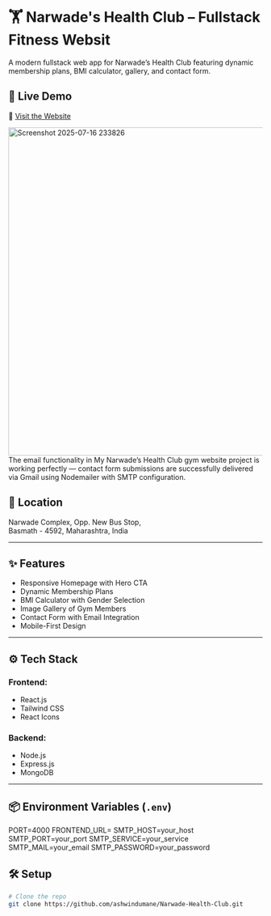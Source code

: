 # 🏋️ Narwade's Health Club – Fullstack Fitness Websit

A modern fullstack web app for Narwade’s Health Club featuring dynamic membership plans, BMI calculator, gallery, and contact form.

## 🚀 Live Demo  
🔗 [Visit the Website](https://ashwindumane-narwade-health-club.vercel.app/)

<img width="1298" height="649" alt="Screenshot 2025-07-16 233826" src="https://github.com/user-attachments/assets/bd3eef90-53c3-4dd7-a6f7-30e81bed57ae" />
The email functionality in My Narwade’s Health Club gym website project is working perfectly — contact form submissions are successfully delivered via Gmail using Nodemailer with SMTP configuration.



## 📍 Location  
Narwade Complex, Opp. New Bus Stop,  
Basmath - 4592, Maharashtra, India

---

## ✨ Features

- Responsive Homepage with Hero CTA  
- Dynamic Membership Plans  
- BMI Calculator with Gender Selection  
- Image Gallery of Gym Members  
- Contact Form with Email Integration  
- Mobile-First Design

---

## ⚙️ Tech Stack

### Frontend:
- React.js  
- Tailwind CSS  
- React Icons

### Backend:
- Node.js  
- Express.js  
- MongoDB

---

## 📦 Environment Variables (`.env`)
PORT=4000
FRONTEND_URL=
SMTP_HOST=your_host
SMTP_PORT=your_port
SMTP_SERVICE=your_service
SMTP_MAIL=your_email
SMTP_PASSWORD=your_password

## 🛠️ Setup

```bash
# Clone the repo
git clone https://github.com/ashwindumane/Narwade-Health-Club.git
